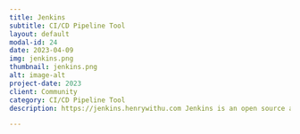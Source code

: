 ```yaml
---
title: Jenkins
subtitle: CI/CD Pipeline Tool
layout: default
modal-id: 24
date: 2023-04-09
img: jenkins.png
thumbnail: jenkins.png
alt: image-alt
project-date: 2023
client: Community
category: CI/CD Pipeline Tool
description: https://jenkins.henrywithu.com Jenkins is an open source automation server. It helps automate the parts of software development related to building, testing, and deploying, facilitating continuous integration and continuous delivery.

---
```

